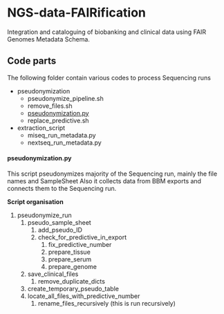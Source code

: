 # NGS-data-FAIRification
Integration and cataloguing of biobanking and clinical data using FAIR Genomes Metadata Schema.

## Code parts
The following folder contain various codes to process Sequencing runs

- pseudonymization
  - pseudonymize_pipeline.sh
  - remove_files.sh
  - [pseudonymization.py](#pseudonymizationpy)
  - replace_predictive.sh
- extraction_script
  - miseq_run_metadata.py
  - nextseq_run_metadata.py

#### pseudonymization.py 
This script pseudonymizes majority of the Sequencing run, mainly the file names and SampleSheet
Also it collects data from BBM exports and connects them to the Sequencing run.

**Script organisation**
1. pseudonymize_run
	1. pseudo_sample_sheet
		1. add_pseudo_ID
		3. check_for_predictive_in_export
			1. fix_predictive_number
			2. prepare_tissue
			3. prepare_serum
			4. prepare_genome
	2. save_clinical_files
		1. remove_duplicate_dicts
	3. create_temporary_pseudo_table
	4. locate_all_files_with_predictive_number
		1. rename_files_recursively (this is run recursively)
